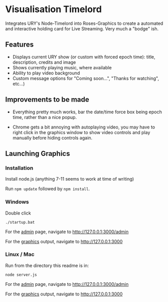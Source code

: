 # Visualisation Timelord

Integrates URY's Node-Timelord into Roses-Graphics to create a automated and interactive holding card for Live Streaming. Very much a "bodge" ish.

## Features
- Displays current URY show (or custom with forced epoch time): title, description, credits and image
- Shows currently playing music, where available
- Ability to play video background
- Custom message options for "Coming soon...", "Thanks for watching", etc...)

## Improvements to be made
- Everything pretty much works, bar the date/time force box being epoch time, rather than a nice popup.

- Chrome gets a bit annoying with autoplaying video, you may have to right click in the graphics window to show video controls and play manually before hiding controls again.

## Launching Graphics

### Installation
Install node.js (anything 7-11 seems to work at time of writing)

Run ```npm update``` followed by ```npm install```.

### Windows
Double click
```
./startup.bat
```

For the [admin](http://127.0.0.1:3000/admin) page, navigate to http://127.0.0.1:3000/admin

For the [graphics](http://127.0.0.1:3000) output, navigate to http://127.0.0.1:3000

### Linux / Mac
Run from the directory this readme is in:
```
node server.js
```

For the [admin](http://127.0.0.1:3000/admin) page, navigate to http://127.0.0.1:3000/admin

For the [graphics](http://127.0.0.1:3000) output, navigate to http://127.0.0.1:3000
